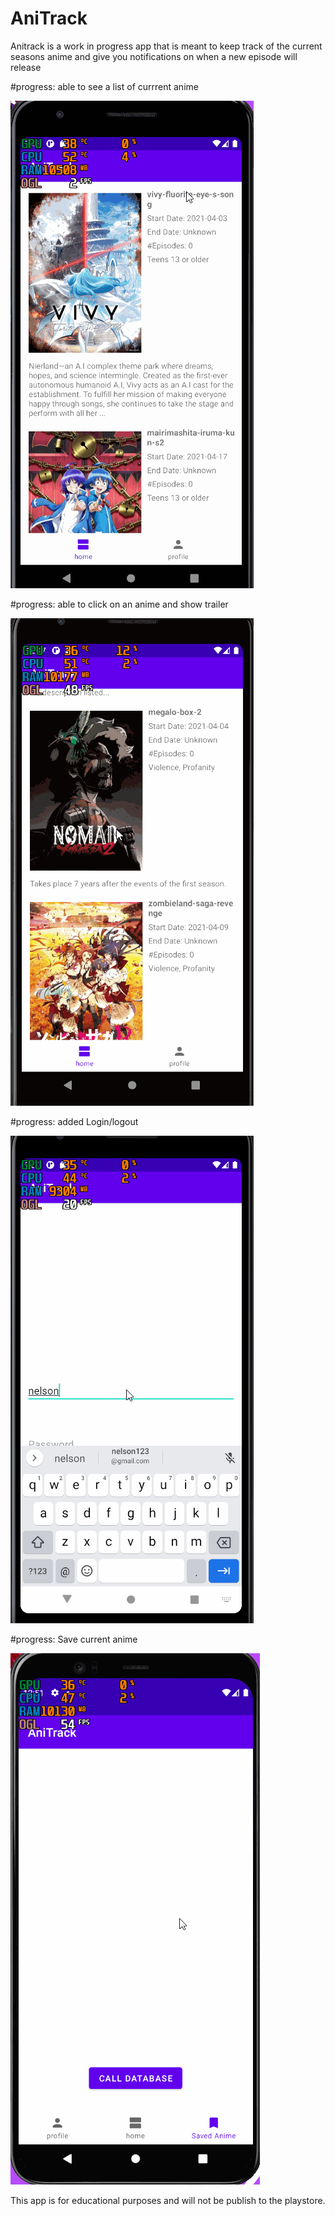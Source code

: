 # AniTrack

Anitrack is a work in progress app that is meant to keep track of the current seasons anime and give you notifications on when a new episode will release

#progress: able to see a list of currrent anime

<img src='https://github.com/NelsonTejeda/AniTrack/blob/master/AniTrackv01.gif' title='Video Walkthrough' width='' alt='Video Walkthrough' />

#progress: able to click on an anime and show trailer

<img src='https://github.com/NelsonTejeda/AniTrack/blob/master/AniTrackv02.gif' title='Video Walkthrough' width='' alt='Video Walkthrough' />

#progress: added Login/logout

<img src='https://github.com/NelsonTejeda/AniTrack/blob/master/AniTrackv03.gif' title='Video Walkthrough' width='' alt='Video Walkthrough' />

#progress: Save current anime

<img src='https://github.com/NelsonTejeda/AniTrack/blob/master/AniTrackv04.gif' title='Video Walkthrough' width='' alt='Video Walkthrough' />




This app is for educational purposes and will not be publish to the playstore. 




